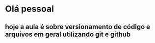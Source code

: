 # **Olá pessoal**

## **hoje a aula é sobre versionamento de código e arquivos em geral utilizando git e github**